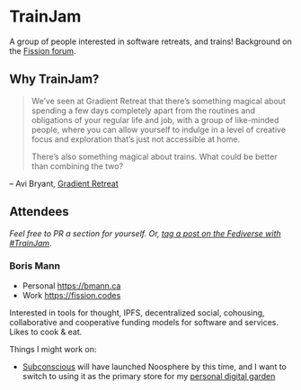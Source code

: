 # TrainJam

A group of people interested in software retreats, and trains! Background on the [Fission forum](https://talk.fission.codes/t/trainjam-2023/4789).

## Why TrainJam?

> We’ve seen at Gradient Retreat that there’s something magical about spending a few days completely apart from the routines and obligations of your regular life and job, with a group of like-minded people, where you can allow yourself to indulge in a level of creative focus and exploration that’s just not accessible at home.
> 
> There’s also something magical about trains. What could be better than combining the two?
>

– Avi Bryant, [Gradient Retreat](https://www.gradientretreat.com/)

## Attendees

_Feel free to PR a section for yourself. Or, [tag a post on the Fediverse with #TrainJam](https://cosocial.ca/tags/TrainJam)_.

### Boris Mann

* Personal https://bmann.ca
* Work https://fission.codes

Interested in tools for thought, IPFS, decentralized social, cohousing, collaborative and cooperative funding models for software and services. Likes to cook & eat.

Things I might work on:
* [Subconscious](https://subconscious.network/) will have launched Noosphere by this time, and I want to switch to using it as the primary store for my [personal digital garden](https://bmannconsulting.com)
